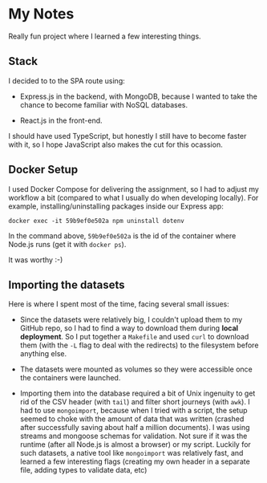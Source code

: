 # My Notes
Really fun project where I learned a few interesting things. 

## Stack
I decided to to the SPA route using:

* Express.js in the backend, with MongoDB, because I wanted to take the chance to become familiar with NoSQL databases.

* React.js in the front-end.

I should have used TypeScript, but honestly I still have to become faster with it, so I hope JavaScript also makes the cut for this ocassion.

## Docker Setup
I used Docker Compose for delivering the assignment, so I had to adjust my workflow a bit (compared to what I usually do when developing locally). For example, installing/uninstalling packages inside our Express app:
```
docker exec -it 59b9ef0e502a npm uninstall dotenv
```

In the command above, `59b9ef0e502a` is the id of the container where Node.js runs (get it with `docker ps`).

It was worthy :-)

## Importing the datasets
Here is where I spent most of the time, facing several small issues:

* Since the datasets were relatively big, I couldn't upload them to my GitHub repo, so I had to find a way to download them during **local deployment**. So I put together a `Makefile` and used `curl` to download them (with the ``-L`` flag to deal with the redirects) to the filesystem before anything else.

* The datasets were mounted as volumes so they were accessible once the containers were launched.

* Importing them into the database required a bit of Unix ingenuity to get rid of the CSV header (with ``tail``) and filter short journeys (with ``awk``). I had to use ``mongoimport``, because when I tried with a script, the setup seemed to choke with the amount of data that was written (crashed after successfully saving about half a million documents). I was using streams and mongoose schemas for validation. Not sure if it was the runtime (after all Node.js is almost a browser) or my script. Luckily for such datasets, a native tool like ``mongoimport`` was relatively fast, and learned a few interesting flags (creating my own header in a separate file, adding types to validate data, etc)
